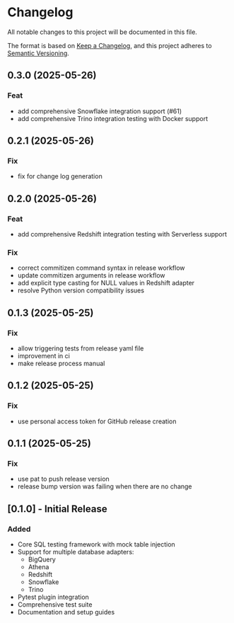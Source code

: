 # Changelog

All notable changes to this project will be documented in this file.

The format is based on [Keep a Changelog](https://keepachangelog.com/en/1.0.0/),
and this project adheres to [Semantic Versioning](https://semver.org/spec/v2.0.0.html).

## 0.3.0 (2025-05-26)

### Feat

- add comprehensive Snowflake integration support (#61)
- add comprehensive Trino integration testing with Docker support

## 0.2.1 (2025-05-26)

### Fix

- fix for change log generation

## 0.2.0 (2025-05-26)

### Feat

- add comprehensive Redshift integration testing with Serverless support

### Fix

- correct commitizen command syntax in release workflow
- update commitizen arguments in release workflow
- add explicit type casting for NULL values in Redshift adapter
- resolve Python version compatibility issues

## 0.1.3 (2025-05-25)

### Fix

- allow triggering tests from release yaml file
- improvement in ci
- make release process manual

## 0.1.2 (2025-05-25)

### Fix

- use personal access token for GitHub release creation

## 0.1.1 (2025-05-25)

### Fix

- use pat to push release version
- release bump version was failing when there are no change

## [0.1.0] - Initial Release

### Added
- Core SQL testing framework with mock table injection
- Support for multiple database adapters:
  - BigQuery
  - Athena
  - Redshift
  - Snowflake
  - Trino
- Pytest plugin integration
- Comprehensive test suite
- Documentation and setup guides
